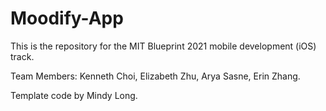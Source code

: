 # Moodify-App

This is the repository for the MIT Blueprint 2021 mobile development (iOS) track. 

Team Members: Kenneth Choi, Elizabeth Zhu, Arya Sasne, Erin Zhang. 

Template code by Mindy Long.
